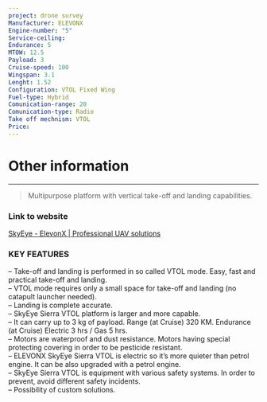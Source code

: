 ```yaml
---
project: drone survey
Manufacturer: ELEVONX
Engine-number: "5"
Service-ceiling: 
Endurance: 5
MTOW: 12.5
Payload: 3
Cruise-speed: 100
Wingspan: 3.1
Lenght: 1.52
Configuration: VTOL Fixed Wing
Fuel-type: Hybrid
Comunication-range: 20
Comunication-type: Radio
Take off mechnism: VTOL
Price:
---
```

# Other information
---
>Multipurpose platform with vertical take-off and landing capabilities.
### Link to website
[SkyEye - ElevonX | Professional UAV solutions](https://www.elevonx.com/solutions/skyeye/)
### KEY FEATURES  
– Take-off and landing is performed in so called VTOL mode. Easy, fast and practical take-off and landing.  
– VTOL mode requires only a small space for take-off and landing (no catapult launcher needed).  
– Landing is complete accurate.  
– SkyEye Sierra VTOL platform is larger and more capable.   
– It can carry up to 3 kg of payload. Range (at Cruise) 320 KM. Endurance (at Cruise) Electric 3 hrs / Gas 5 hrs.  
– Motors are waterproof and dust resistance. Motors having special protecting covering in order to be pesticide resistant.  
– ELEVONX SkyEye Sierra VTOL is electric so it’s more quieter than petrol engine. It can be also upgraded with a petrol engine.  
– SkyEye Sierra VTOL is equipment with various safety systems. In order to prevent, avoid different safety incidents.  
– Possibility of custom solutions.